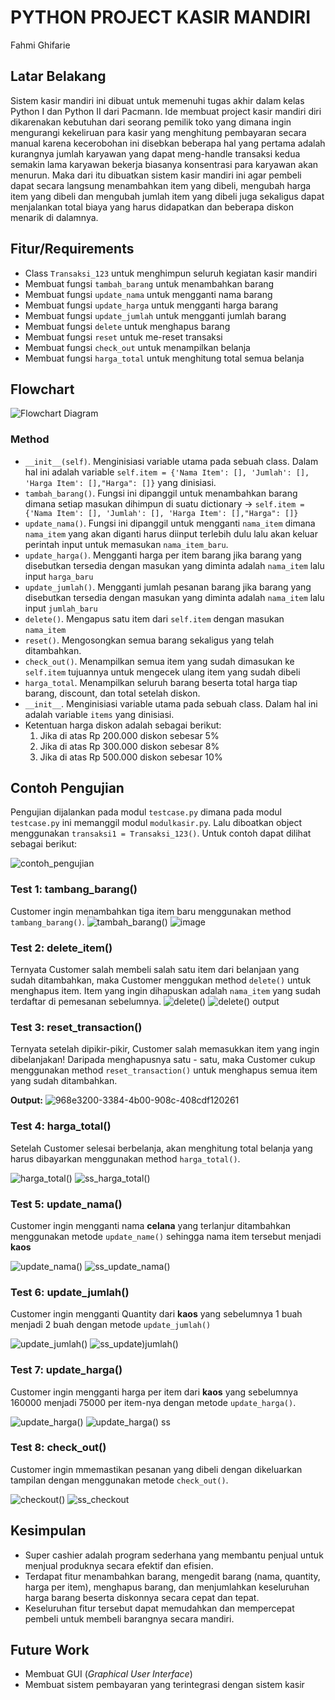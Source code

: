 # PYTHON PROJECT KASIR MANDIRI
Fahmi Ghifarie

## Latar Belakang
Sistem kasir mandiri ini dibuat untuk memenuhi tugas akhir dalam kelas Python I dan Python II dari Pacmann. 
Ide membuat project kasir mandiri diri dikarenakan kebutuhan dari seorang pemilik toko yang dimana ingin mengurangi kekeliruan para kasir yang menghitung pembayaran secara manual karena kecerobohan ini disebkan beberapa hal yang pertama adalah kurangnya jumlah karyawan yang dapat meng-handle transaksi kedua semakin lama karyawan bekerja biasanya konsentrasi para karyawan akan menurun. Maka dari itu dibuatkan sistem kasir mandiri ini agar pembeli dapat secara langsung menambahkan item yang dibeli, mengubah harga item yang dibeli dan mengubah jumlah item yang dibeli juga sekaligus dapat menjalankan total biaya yang harus didapatkan dan beberapa diskon menarik di dalamnya.

## Fitur/Requirements
- Class `Transaksi_123` untuk menghimpun seluruh kegiatan kasir mandiri
- Membuat fungsi `tambah_barang` untuk menambahkan barang
- Membuat fungsi `update_nama` untuk mengganti nama barang
- Membuat fungsi `update_harga` untuk mengganti harga barang
- Membuat fungsi `update_jumlah` untuk mengganti jumlah barang
- Membuat fungsi `delete` untuk menghapus barang
- Membuat fungsi `reset` untuk me-reset transaksi
- Membuat fungsi `check_out` untuk menampilkan belanja
- Membuat fungsi `harga_total` untuk menghitung total semua belanja

## Flowchart
![Flowchart Diagram](https://github.com/fahmighifarie/Self-Cashier-Pacmann/assets/68582818/958e1d18-0224-4ec4-b36a-748d5260b563)

### Method
- `__init__(self)`. Menginisiasi variable utama pada sebuah class. Dalam hal ini adalah variable `self.item = {'Nama Item': [], 'Jumlah': [], 'Harga Item': [],"Harga": []}` yang dinisiasi.
- `tambah_barang()`. Fungsi ini dipanggil untuk menambahkan barang dimana setiap masukan dihimpun di suatu dictionary -> `self.item = {'Nama Item': [], 'Jumlah': [], 'Harga Item': [],"Harga": []}`
- `update_nama()`. Fungsi ini dipanggil untuk mengganti `nama_item` dimana `nama_item` yang akan diganti harus diinput terlebih dulu lalu akan keluar perintah input untuk memasukan `nama_item_baru`.
- `update_harga()`. Mengganti harga per item barang jika barang yang disebutkan tersedia dengan masukan yang diminta adalah `nama_item` lalu input `harga_baru`
- `update_jumlah()`. Mengganti jumlah pesanan barang jika barang yang disebutkan tersedia dengan masukan yang diminta adalah `nama_item` lalu input `jumlah_baru`
- `delete()`. Mengapus satu item dari `self.item` dengan masukan `nama_item`
- `reset()`. Mengosongkan semua barang sekaligus yang telah ditambahkan.
- `check_out()`. Menampilkan semua item yang sudah dimasukan ke `self.item` tujuannya untuk mengecek ulang item yang sudah dibeli 
- `harga_total`. Menampilkan seluruh barang beserta total harga tiap barang, discount, dan total setelah diskon.
- `__init__`. Menginisiasi variable utama pada sebuah class. Dalam hal ini adalah variable `items` yang dinisiasi.
- Ketentuan harga diskon adalah sebagai berikut:
	1. Jika di atas Rp 200.000 diskon sebesar 5%
	2. Jika di atas Rp 300.000 diskon sebesar 8%
	3. Jika di atas Rp 500.000 diskon sebesar 10%

## Contoh Pengujian
Pengujian dijalankan pada modul `testcase.py` dimana pada modul `testcase.py` ini memanggil modul `modulkasir.py`. Lalu diboatkan object menggunakan `transaksi1 = Transaksi_123()`. Untuk contoh dapat dilihat sebagai berikut: 

![contoh_pengujian](https://github.com/fahmighifarie/Self-Cashier-Pacmann/assets/68582818/99090a14-4cda-4fa4-8648-bfe1635e1b09)

### Test 1: tambang_barang()
Customer ingin menambahkan tiga item baru menggunakan method `tambang_barang()`. 
![tambah_barang()](https://github.com/fahmighifarie/Self-Cashier-Pacmann/assets/68582818/962a881a-e05f-4f2b-9cfc-9b50b08fa9e5)
![image](https://github.com/fahmighifarie/Self-Cashier-Pacmann/assets/68582818/318dd601-a76d-49f9-92dc-0580ab5f6a1a)

### Test 2: delete_item()
Ternyata Customer salah membeli salah satu item dari belanjaan yang sudah ditambahkan, maka Customer menggukan method `delete()` untuk menghapus item. Item yang ingin dihapuskan adalah `nama_item` yang sudah terdaftar di pemesanan sebelumnya.
![delete()](https://github.com/fahmighifarie/Self-Cashier-Pacmann/assets/68582818/6793c7a4-b7a9-479f-8f8c-03b1980fd8ad)
![delete() output](https://github.com/fahmighifarie/Self-Cashier-Pacmann/assets/68582818/f527accd-7a7b-4137-bbdf-7a924e065e8a)

### Test 3: reset_transaction()
Ternyata setelah dipikir-pikir, Customer salah memasukkan item yang ingin dibelanjakan! Daripada menghapusnya satu - satu, maka Customer cukup menggunakan method `reset_transaction()` untuk menghapus semua item yang sudah ditambahkan.

**Output:**
![968e3200-3384-4b00-908c-408cdf120261](https://user-images.githubusercontent.com/24706517/210151004-7595102c-2295-4c95-aa2b-d371ee05f86b.png)


### Test 4: harga_total()
Setelah Customer selesai berbelanja, akan menghitung total belanja yang harus dibayarkan menggunakan method `harga_total()`. 

![harga_total()](https://github.com/fahmighifarie/Self-Cashier-Pacmann/assets/68582818/bb9e4933-55bc-47f9-b0bc-e9908428f276)
![ss_harga_total()](https://github.com/fahmighifarie/Self-Cashier-Pacmann/assets/68582818/a18b4d28-9570-4f33-bc75-a97a97aeb6eb)


### Test 5: update_nama()
Customer ingin mengganti nama **celana** yang terlanjur ditambahkan menggunakan metode `update_name()` sehingga nama item tersebut menjadi **kaos**

![update_nama()](https://github.com/fahmighifarie/Self-Cashier-Pacmann/assets/68582818/e52d33ae-5c8d-4eb7-86e2-58a197cb2f1a)
![ss_update_nama()](https://github.com/fahmighifarie/Self-Cashier-Pacmann/assets/68582818/a400f635-6d71-4e05-9407-028d077ed760)


### Test 6: update_jumlah()
Customer ingin mengganti Quantity dari **kaos** yang sebelumnya 1 buah menjadi 2 buah dengan metode `update_jumlah()`

![update_jumlah()](https://github.com/fahmighifarie/Self-Cashier-Pacmann/assets/68582818/6472933a-608b-48bb-9fa4-74ed1188bb14)
![ss_update)jumlah()](https://github.com/fahmighifarie/Self-Cashier-Pacmann/assets/68582818/34686eda-7667-4322-8355-dc780610e53e)



### Test 7: update_harga()
Customer ingin mengganti harga per item dari **kaos** yang sebelumnya 160000 menjadi 75000 per item-nya dengan metode `update_harga()`.

![update_harga()](https://github.com/fahmighifarie/Self-Cashier-Pacmann/assets/68582818/a6371a5d-bc33-4735-9b68-8083fce5bca5)
![update_harga() ss](https://github.com/fahmighifarie/Self-Cashier-Pacmann/assets/68582818/60c3c120-7c94-496e-9d80-4381c25398e8)


### Test 8: check_out()
Customer ingin mmemastikan pesanan yang dibeli dengan dikeluarkan tampilan dengan menggunakan metode `check_out()`.

![checkout()](https://github.com/fahmighifarie/Self-Cashier-Pacmann/assets/68582818/e2942ae2-403f-47e4-ace4-ee37d584c46d)
![ss_checkout](https://github.com/fahmighifarie/Self-Cashier-Pacmann/assets/68582818/b52789b1-5889-4eda-bbf0-c38a6a8a42e8)


## Kesimpulan
- Super cashier adalah program sederhana yang membantu penjual untuk menjual produknya secara efektif dan efisien.
- Terdapat fitur menambahkan barang, mengedit barang (nama, quantity, harga per item), menghapus barang, dan menjumlahkan keseluruhan harga barang beserta diskonnya secara cepat dan tepat.
- Keseluruhan fitur tersebut dapat memudahkan dan mempercepat pembeli untuk membeli barangnya secara mandiri.

## Future Work
- Membuat GUI (_Graphical User Interface_)
- Membuat sistem pembayaran yang terintegrasi dengan sistem kasir
